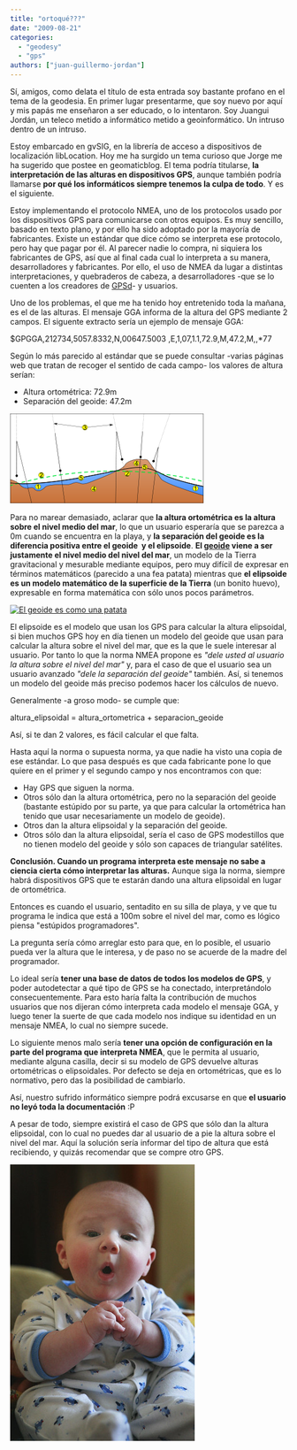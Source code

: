 ```yaml
---
title: "ortoqué???"
date: "2009-08-21"
categories: 
  - "geodesy"
  - "gps"
authors: ["juan-guillermo-jordan"]
---
```


Sí, amigos, como delata el título de esta entrada soy bastante profano en el tema de la geodesia. En primer lugar presentarme, que soy nuevo por aquí y mis papás me enseñaron a ser educado, o lo intentaron. Soy Juangui Jordán, un teleco metido a informático metido a geoinformático. Un intruso dentro de un intruso.

Estoy embarcado en gvSIG, en la librería de acceso a dispositivos de  localización libLocation. Hoy me ha surgido un tema curioso que Jorge me ha sugerido que postee en geomaticblog. El tema podría titularse, **la interpretación de las alturas en dispositivos GPS**, aunque también podría llamarse **por qué los informáticos siempre tenemos la culpa de todo**. Y es el siguiente.

Estoy implementando el protocolo NMEA, uno de los protocolos usado por los dispositivos GPS para comunicarse con otros equipos. Es muy sencillo, basado en texto plano, y por ello ha sido adoptado por la mayoría de fabricantes. Existe un estándar que dice cómo se interpreta ese protocolo, pero hay que pagar por él. Al parecer nadie lo compra, ni siquiera los fabricantes de GPS, así que al final cada cual lo interpreta a su manera, desarrolladores y fabricantes. Por ello, el uso de NMEA da lugar a distintas interpretaciones, y quebraderos de cabeza, a desarrolladores -que se lo cuenten a los creadores de [GPSd](http://gpsd.berlios.de/)\- y usuarios.

Uno de los problemas, el que me ha tenido hoy entretenido toda la mañana, es el de las alturas. El mensaje GGA informa de la altura del GPS mediante 2 campos. El siguente extracto sería un ejemplo de mensaje GGA:

$GPGGA,212734,5057.8332,N,00647.5003
,E,1,07,1.1,72.9,M,47.2,M,,\*77

Según lo más parecido al estándar que se puede consultar -varias páginas web que tratan de recoger el sentido de cada campo- los valores de altura serían:

- Altura ortométrica: 72.9m
- Separación del geoide: 47.2m

[![1. Océano - 2. Elipsoide - 3. Desviación local 4. Continente 5. Geoide](images/350px-Geoida.svg.png "del geoide")](http://en.wikipedia.org/wiki/Geoid)

Para no marear demasiado, aclarar que **la altura ortométrica es la altura sobre el nivel medio del mar**, lo que un usuario esperaría que se parezca a 0m cuando se encuentra en la playa, y **la separación del geoide es la diferencia positiva entre el geoide  y el elipsoide**. **El [geoide](http://es.wikipedia.org/wiki/Geoide "Geoide en wikipedia") viene a ser justamente el nivel medio del nivel del mar**, un modelo de la Tierra gravitacional y mesurable mediante equipos, pero muy difícil de expresar en términos matemáticos (parecido a una fea patata) mientras que **el elipsoide es un modelo matemático de la superficie de la Tierra** (un bonito huevo), expresable en forma matemática con sólo unos pocos parámetros.

[![El geoide es como una patata](images/Geoids_sm.jpg "Ondulación del geoide")](http://en.wikipedia.org/wiki/Geoid)

El elipsoide es el modelo que usan los GPS para calcular la altura elipsoidal, si bien muchos GPS hoy en día tienen un modelo del geoide que usan para calcular la altura sobre el nivel del mar, que es la que le suele interesar al usuario. Por tanto lo que la norma NMEA propone es _"dele usted al usuario la altura sobre el nivel del mar"_ y, para el caso de que el usuario sea un usuario avanzado _"dele la separación del geoide"_ también. Así, si tenemos un modelo del geoide más preciso podemos hacer los cálculos de nuevo.

Generalmente -a groso modo- se cumple que:

altura\_elipsoidal = altura\_ortometrica + separacion\_geoide

Así, si te dan 2 valores, es fácil calcular el que falta.

Hasta aquí la norma o supuesta norma, ya que nadie ha visto una copia de ese estándar. Lo que pasa después es que cada fabricante pone lo que quiere en el primer y el segundo campo y nos encontramos con que:

- Hay GPS que siguen la norma.
- Otros sólo dan la altura ortométrica, pero no la separación del geoide (bastante estúpido por su parte, ya que para calcular la ortométrica han tenido que usar necesariamente un modelo de geoide).
- Otros dan la altura elipsoidal y la separación del geoide.
- Otros sólo dan la altura elipsoidal, sería el caso de GPS modestillos que no tienen modelo del geoide y sólo son capaces de triangular satélites.

**Conclusión. Cuando un programa interpreta este mensaje no sabe a ciencia cierta cómo interpretar las alturas.** Aunque siga la norma, siempre habrá dispositivos GPS que te estarán dando una altura elipsoidal en lugar de ortométrica.

Entonces es cuando el usuario, sentadito en su silla de playa, y ve que tu programa le indica que está a 100m sobre el nivel del mar, como es lógico piensa "estúpidos programadores".

La pregunta sería cómo arreglar esto para que, en lo posible, el usuario pueda ver la altura que le interesa, y de paso no se acuerde de la madre del programador.

Lo ideal sería **tener una base de datos de todos los modelos de GPS**, y poder autodetectar a qué tipo de GPS se ha conectado, interpretándolo consecuentemente. Para esto haría falta la contribución de muchos usuarios que nos dijeran cómo interpreta cada modelo el mensaje GGA, y luego tener la suerte de que cada modelo nos indique su identidad en un mensaje NMEA, lo cual no siempre sucede.

Lo siguiente menos malo sería **tener una opción de configuración en la parte del programa que interpreta NMEA**, que le permita al usuario, mediante alguna casilla, decir si su modelo de GPS devuelve alturas ortométricas o elipsoidales. Por defecto se deja en ortométricas, que es lo normativo, pero das la posibilidad de cambiarlo.

Así, nuestro sufrido informático siempre podrá excusarse en que **el usuario no leyó toda la documentación** :P

A pesar de todo, siempre existirá el caso de GPS que sólo dan la altura elipsoidal, con lo cual no puedes dar al usuario de a pie la altura sobre el nivel del mar. Aquí la solución sería informar del tipo de altura que está recibiendo, y quizás recomendar que se compre otro GPS.

[![Este no leyó la documentación (fuente babasteve)](images/3136370471_667ec0bc68.jpg "Este no leyó la documentación")](http://www.flickr.com/photos/babasteve/3136370471/)
